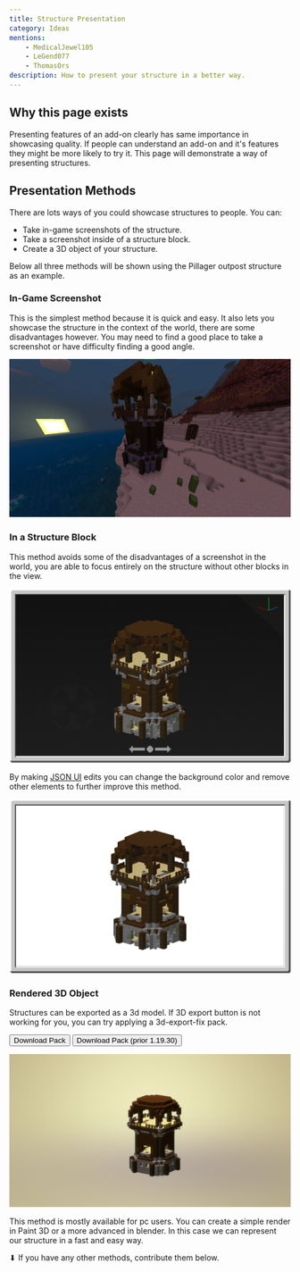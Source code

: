 ```yaml
---
title: Structure Presentation
category: Ideas
mentions:
    - MedicalJewel105
    - LeGend077
    - ThomasOrs
description: How to present your structure in a better way.
---
```


## Why this page exists

Presenting features of an add-on clearly has same importance in showcasing quality. If people can understand an add-on and it's features they might be more likely to try it. This page will demonstrate a way of presenting structures.

## Presentation Methods

There are lots ways of you could showcase structures to people. You can:

-   Take in-game screenshots of the structure.
-   Take a screenshot inside of a structure block.
-   Create a 3D object of your structure.

Below all three methods will be shown using the Pillager outpost structure as an example.

### In-Game Screenshot

This is the simplest method because it is quick and easy. It also lets you showcase the structure in the context of the world, there are some disadvantages however. You may need to find a good place to take a screenshot or have difficulty finding a good angle.

![](/assets/images/visuals/structure-presentation/in-game.png)

### In a Structure Block

This method avoids some of the disadvantages of a screenshot in the world, you are able to focus entirely on the structure without other blocks in the view.

![](/assets/images/visuals/structure-presentation/structure-block-0.png)

By making [JSON UI](/json-ui/json-ui-intro) edits you can change the background color and remove other elements to further improve this method.

![](/assets/images/visuals/structure-presentation/structure-block-1.png)

### Rendered 3D Object

Structures can be exported as a 3d model. If 3D export button is not working for you, you can try applying a 3d-export-fix pack.

<Button link="/assets/packs/visuals/structure-presentation/3d-export-fix-v2.mcpack" download>
    Download Pack
</Button>

<Button link="/assets/packs/visuals/structure-presentation/3d-export-fix.mcpack" download>
    Download Pack (prior 1.19.30)
</Button>

![](/assets/images/visuals/structure-presentation/model-render.png)

This method is mostly available for pc users. You can create a simple render in Paint 3D or a more advanced in blender. In this case we can represent our structure in a fast and easy way.

⬇ If you have any other methods, contribute them below.
